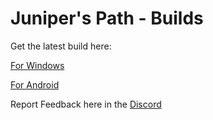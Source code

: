 # Juniper's Path - Builds

Get the latest build here:

[For Windows](https://raw.githubusercontent.com/karstenwinter/JunipersPathBuilds/main/JunipersPathDemo/JunipersPathDemo.exe)

[For Android](https://raw.githubusercontent.com/karstenwinter/JunipersPathBuilds/main/JunipersPathDemo.apk)

Report Feedback here in the [Discord](https://discord.gg/PHXRWVf)
